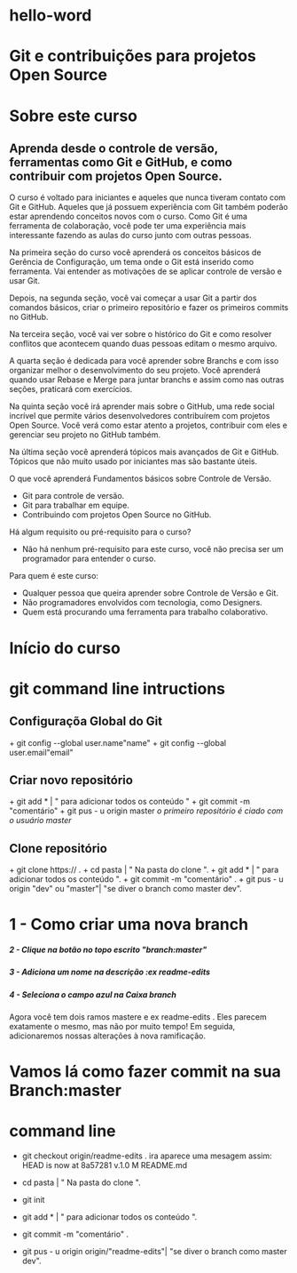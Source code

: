 # hello-word
  # Git e contribuições para projetos Open Source

<h1>Sobre este curso</h1>
  <h2>Aprenda desde o controle de versão, ferramentas como Git e GitHub, e como contribuir com projetos Open Source.</h2>
  <a>
O curso é voltado para iniciantes e aqueles que nunca tiveram contato com Git e GitHub. Aqueles que já possuem experiência com Git também poderão estar aprendendo conceitos novos com o curso. Como Git é uma ferramenta de colaboração, você pode ter uma experiência mais interessante fazendo as aulas do curso junto com outras pessoas.

Na primeira seção do curso você aprenderá os conceitos básicos de Gerência de Configuração, um tema onde o Git está inserido como ferramenta. Vai entender as motivações de se aplicar controle de versão e usar Git.

Depois, na segunda seção, você vai começar a usar Git a partir dos comandos básicos, criar o primeiro repositório e fazer os primeiros commits no GitHub. 

Na terceira seção, você vai ver sobre o histórico do Git e como resolver conflitos que acontecem quando duas pessoas editam o mesmo arquivo.

A quarta seção é dedicada para você aprender sobre Branchs e com isso organizar melhor o desenvolvimento do seu projeto. Você aprenderá quando usar Rebase e Merge para juntar branchs e assim como nas outras seções, praticará com exercícios.

Na quinta seção você irá aprender mais sobre o GitHub, uma rede social incrível que permite vários desenvolvedores contribuírem com projetos Open Source. Você verá como estar atento a projetos, contribuir com eles e gerenciar seu projeto no GitHub também.

Na última seção você aprenderá tópicos mais avançados de Git e GitHub. Tópicos que não muito usado por iniciantes mas são bastante úteis.

O que você aprenderá
Fundamentos básicos sobre Controle de Versão.
 + Git para controle de versão.
 + Git para trabalhar em equipe.
 + Contribuindo com projetos Open Source no GitHub.
 
Há algum requisito ou pré-requisito para o curso?  
 +  Não há nenhum pré-requisito para este curso, você não precisa ser um programador para entender o curso.
 
Para quem é este curso:
 + Qualquer pessoa que queira aprender sobre Controle de Versão e Git.
 + Não programadores envolvidos com tecnologia, como Designers.
 + Quem está procurando uma ferramenta para trabalho colaborativo.</a>

# Início do curso

<h1>git command line intructions</h1> 

  <h2>Configuraçõa Global do Git</h2>
    <a>
  + git config --global user.name"name"
  + git config --global user.email"email"</a>

   <h2>Criar novo repositório</h2>
    <a>
  + git add * | " para adicionar todos os conteúdo "
  + git commit -m "comentário" 
  + git pus - u origin master 
    <i>o primeiro repositório é ciado com o usuário master</i> </a>  
    <h2>Clone repositório</h2>
    <a>
  + git clone https:// .
  + cd pasta  | " Na pasta do clone ".
  + git add * | " para adicionar todos os conteúdo ".
  + git commit -m "comentário" .
  + git pus - u origin "dev" ou "master"| "se diver o branch como master dev".
    </a>
    <h1> 1 - Como criar uma nova branch</h1>
    <h5> 2 - Clique na botão no topo escrito "branch:master"</h5>
    <h5> 3 - Adiciona um nome na descrição :ex readme-edits</h5>
    <h5> 4 - Seleciona o campo azul na Caixa branch</h5>
<a>Agora você tem dois ramos mastere e ex readme-edits . Eles parecem exatamente o mesmo, mas não por muito tempo! Em seguida, adicionaremos nossas alterações à nova ramificação.</a>

# Vamos lá como fazer commit na sua Branch:master
<h1>command line</h1>
<a>

  + git checkout origin/readme-edits . ira aparece uma mesagem assim:
  HEAD is now at 8a57281 v.1.0
    M       README.md
    
  + cd pasta  | " Na pasta do clone ".
  + git init 
  + git add * | " para adicionar todos os conteúdo ".
  + git commit -m "comentário" .
  + git pus - u origin  origin/"readme-edits"| "se diver o branch como master dev".
    </a>